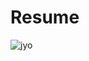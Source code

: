 # Resume

![jyo](https://user-images.githubusercontent.com/111410818/186123516-ef3f9110-7917-4350-a437-4079328bfa06.png)


